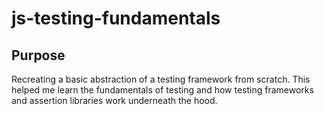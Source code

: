 # js-testing-fundamentals

## Purpose

Recreating a basic abstraction of a testing framework from scratch.
This helped me learn the fundamentals of testing and how testing frameworks and assertion libraries work underneath the hood.

